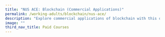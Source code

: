 ```yaml
---
title: "NUS ACE: Blockchain (Commercial Applications)"
permalink: /working-adults/blockchain/nus-ace/
description: "Explore commercial applications of blockchain with this online course "
image: ""
third_nav_title: Paid Courses
---
```

